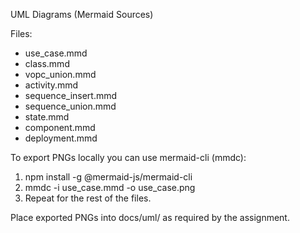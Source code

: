 UML Diagrams (Mermaid Sources)

Files:

- use_case.mmd
- class.mmd
- vopc_union.mmd
- activity.mmd
- sequence_insert.mmd
- sequence_union.mmd
- state.mmd
- component.mmd
- deployment.mmd

To export PNGs locally you can use mermaid-cli (mmdc):

1. npm install -g @mermaid-js/mermaid-cli
2. mmdc -i use_case.mmd -o use_case.png
3. Repeat for the rest of the files.

Place exported PNGs into docs/uml/ as required by the assignment.
